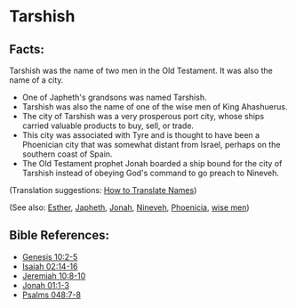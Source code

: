 # Tarshish #

## Facts: ##

Tarshish was the name of two men in the Old Testament. It was also the name of a city.

* One of Japheth's grandsons was named Tarshish.
* Tarshish was also the name of one of the wise men of King Ahashuerus. 
* The city of Tarshish was a very prosperous port city, whose ships carried valuable products to buy, sell, or trade.
* This city was associated with Tyre and is thought to have been a Phoenician city that was somewhat distant from Israel, perhaps on the southern coast of Spain.
* The Old Testament prophet Jonah boarded a ship bound for the city of Tarshish instead of obeying God's command to go preach to Nineveh.

(Translation suggestions: [How to Translate Names](en/ta-vol1/translate/man/translate-names))

(See also: [Esther](../other/esther.md), [Japheth](../other/japheth.md), [Jonah](../other/jonah.md), [Nineveh](../other/nineveh.md), [Phoenicia](../other/phonecia.md), [wise men](../other/wisemen.md))

## Bible References: ##

* [Genesis 10:2-5](en/tn/gen/help/10/02)
* [Isaiah 02:14-16](en/tn/isa/help/02/14)
* [Jeremiah 10:8-10](en/tn/jer/help/10/08)
* [Jonah 01:1-3](en/tn/jon/help/01/01)
* [Psalms 048:7-8](en/tn/psa/help/48/07)